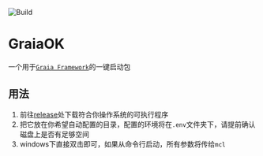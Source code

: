 ![Build](https://github.com/EricTianC/GraiaOK/workflows/Build/badge.svg)
# GraiaOK

一个用于[`Graia Framework`][Graia]的一键启动包

## 用法
1. 前往[release][release]处下载符合你操作系统的可执行程序  
2. 把它放在你希望自动配置的目录，配置的环境将在`.env`文件夹下，请提前确认磁盘上是否有足够空间  
3. windows下直接双击即可，如果从命令行启动，所有参数将传给`mcl`  


[release]: https://github.com/EricTianC/GraiaOk/releases
[Graia]: https://github.com/GraiaProject/Application
